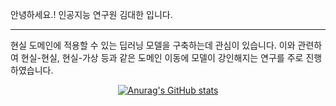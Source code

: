 안녕하세요.! 인공지능 연구원 김대한 입니다.

<hr/>
현실 도메인에 적용할 수 있는 딥러닝 모델을 구축하는데 관심이 있습니다. 이와 관련하여 현실-현실, 현실-가상 등과 같은 도메인 이동에 모델이 강인해지는 연구를 주로 진행하였습니다. 

<div align=center>

[![Anurag's GitHub stats](https://github-readme-stats.vercel.app/api?username=DaehanKim-Korea&count_private=true&show_icons=true&include_all_commits=true&theme=vue)](https://github.com/DaehanKim-Korea/github-readme-stats)

</div>
